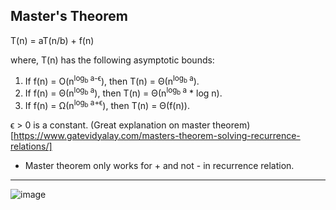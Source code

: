 ## Master's Theorem

T(n) = aT(n/b) + f(n)

where, T(n) has the following asymptotic bounds:
1. If f(n) = O(n<sup>log<sub>b</sub> a-ϵ</sup>), then T(n) = Θ(n<sup>log<sub>b</sub> a</sup>).
2. If f(n) = Θ(n<sup>log<sub>b</sub> a</sup>), then T(n) = Θ(n<sup>log<sub>b</sub> a</sup> * log n).
3. If f(n) = Ω(n<sup>log<sub>b</sub> a+ϵ</sup>), then T(n) = Θ(f(n)).

ϵ &gt; 0 is a constant.
(Great explanation on master theorem)[https://www.gatevidyalay.com/masters-theorem-solving-recurrence-relations/]

- Master theorem only works for + and not - in recurrence relation. 

---

![image](https://user-images.githubusercontent.com/43994542/106783732-9b6ece80-6671-11eb-8803-688a9a569da7.png)
